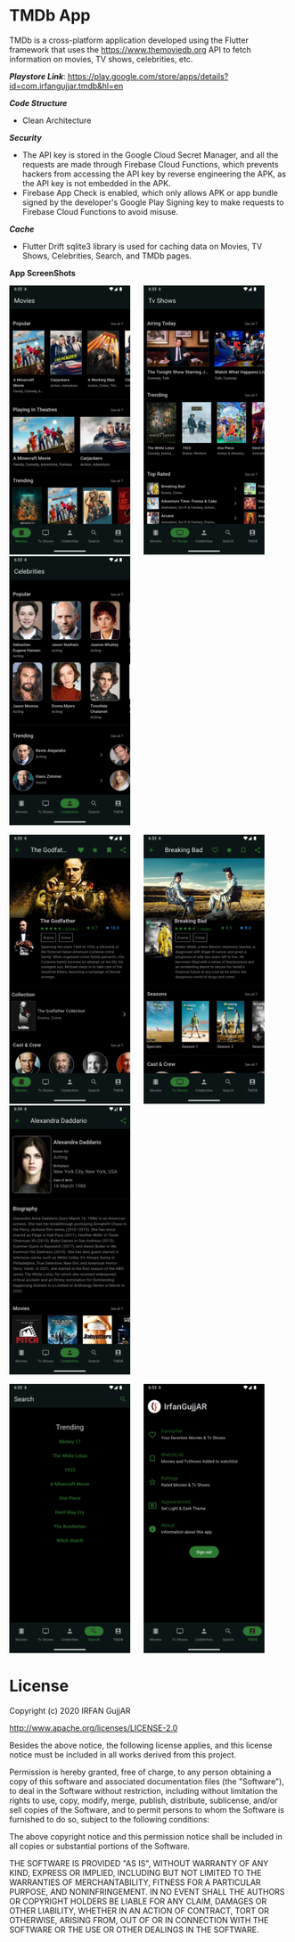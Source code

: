 # TMDb App

TMDb is a cross-platform application developed using the Flutter framework that uses the https://www.themoviedb.org API 
to fetch information on movies, TV shows, celebrities, etc.

***Playstore Link***: https://play.google.com/store/apps/details?id=com.irfangujjar.tmdb&hl=en

***Code Structure***
- Clean Architecture

***Security***
- The API key is stored in the Google Cloud Secret Manager, and all the requests are made through Firebase Cloud Functions, which prevents hackers from accessing the API key by reverse engineering the APK, as the API key is not embedded in the APK.
- Firebase App Check is enabled, which only allows APK or app bundle signed by the developer's Google Play Signing key to make requests to Firebase Cloud Functions to avoid misuse.

***Cache***
- Flutter Drift sqlite3 library is used for caching data on Movies, TV Shows, Celebrities, Search, and TMDb pages.
  
**App ScreenShots**
                                  
<img src="Images/android/1.png" width="217">&nbsp;&nbsp;&nbsp;&nbsp;&nbsp;&nbsp;<img src="Images/android/2.png" width="217">&nbsp;&nbsp;&nbsp;&nbsp;&nbsp;&nbsp;<img src="Images/android/3.png" width="217">

<img src="Images/android/4.png" width="217">&nbsp;&nbsp;&nbsp;&nbsp;&nbsp;&nbsp;<img src="Images/android/5.png" width="217">&nbsp;&nbsp;&nbsp;&nbsp;&nbsp;&nbsp;<img src="Images/android/6.png" width="217">

<img src="Images/android/7.png" width="217">&nbsp;&nbsp;&nbsp;&nbsp;&nbsp;&nbsp;<img src="Images/android/8.png" width="217">


# License

Copyright (c) 2020 IRFAN GujjAR

http://www.apache.org/licenses/LICENSE-2.0

Besides the above notice, the following license applies, and this license notice must be included in all works derived from this project.

Permission is hereby granted, free of charge, to any person obtaining a copy of this software and associated documentation files (the "Software"), to deal in the Software without restriction, including without limitation the rights to use, copy, modify, merge, publish, distribute, sublicense, and/or sell copies of the Software, and to permit persons to whom the Software is furnished to do so, subject to the following conditions:

The above copyright notice and this permission notice shall be included in all copies or substantial portions of the Software.

THE SOFTWARE IS PROVIDED "AS IS", WITHOUT WARRANTY OF ANY KIND, EXPRESS OR IMPLIED, INCLUDING BUT NOT LIMITED TO THE WARRANTIES OF MERCHANTABILITY, FITNESS FOR A PARTICULAR PURPOSE, AND NONINFRINGEMENT. IN NO EVENT SHALL THE AUTHORS OR COPYRIGHT HOLDERS BE LIABLE FOR ANY CLAIM, DAMAGES OR OTHER LIABILITY, WHETHER IN AN ACTION OF CONTRACT, TORT OR OTHERWISE, ARISING FROM, OUT OF OR IN CONNECTION WITH THE SOFTWARE OR THE USE OR OTHER DEALINGS IN THE SOFTWARE.
